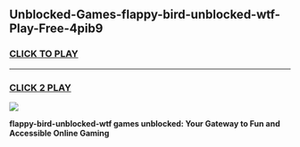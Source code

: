 
## Unblocked-Games-flappy-bird-unblocked-wtf-Play-Free-4pib9
<h3>
<a href="https://premium76.site?title=flappy-bird-unblocked-wtf&ref=18A1">CLICK TO PLAY</a></h3>
<hr>

<h3>
<a href="https://premium76.site?title=flappy-bird-unblocked-wtf&ref=18A1">CLICK 2 PLAY</a>
  
</h3>

<a href="https://premium76.site?title=flappy-bird-unblocked-wtf&ref=18A1"><img src="https://clearcache.store/games.png"></a>


**flappy-bird-unblocked-wtf games unblocked: Your Gateway to Fun and Accessible Online Gaming**
